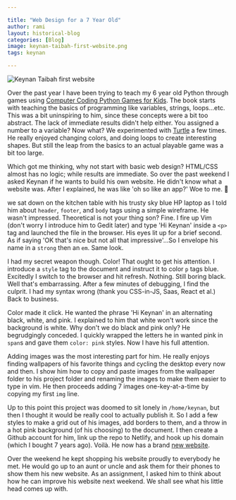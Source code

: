 ```yaml
---

title: "Web Design for a 7 Year Old"
author: rami
layout: historical-blog 
categories: [Blog]
image: keynan-taibah-first-website.png
tags: keynan

---
```


![Keynan Taibah first website](/assets/images/content/blog/keynan-taibah-first-website.png)

Over the past year I have been trying to teach my 6 year old Python through games using [Computer Coding Python Games for Kids](https://www.amazon.com/Computer-Coding-Python-Games-Kids/dp/0241317797/ref=sr_1_8?keywords=python+games+for+kids&qid=1579437630&sr=8-8). The book starts with teaching the basics of programming like variables, strings, loops...etc. This was a bit uninspiring to him, since these concepts were a bit too abstract. The lack of immediate results didn't help either. You assigned a number to a variable? Now what? We experimented with [Turtle](http://pythonturtle.org/) a few times. He really enjoyed changing colors, and doing loops to create interesting shapes. But still the leap from the basics to an actual playable game was a bit too large.

Which got me thinking, why not start with basic web design? HTML/CSS almost has no logic; while results are immediate. So over the past weekend I asked Keynan if he wants to build his own website. He didn't know what a website was. After I explained, he was like 'oh so like an app?' Woe to me. 🤦

we sat down on the kitchen table with his trusty sky blue HP laptop as I told him about `header`, `footer`, and `body` tags using a simple wireframe. He wasn't impressed. Theoretical is not your thing son? Fine. I fire up Vim (don't worry I introduce him to Gedit later) and type 'Hi Keynan' inside a `<p>` tag and launched the file in the browser. His eyes lit up for a brief second. As if saying 'OK that's nice but not all that impressive'...So I envelope his name in a `strong` then an `em`. Same look.

I had my secret weapon though. Color! That ought to get his attention. I introduce a `style` tag to the document and instruct it to color `p` tags blue. Excitedly I switch to the browser and hit refresh. Nothing. Still boring black. Well that's embarrassing. After a few minutes of debugging, I find the culprit. I had my syntax wrong (thank you CSS-in-JS, Saas, React et al.) Back to business.

Color made it click. He wanted the phrase 'Hi Keynan' in an alternating black, white, and pink. I explained to him that white won't work since the background is white. Why don't we do black and pink only? He begrudgingly conceded. I quickly wrapped the letters he in wanted pink in `span`s and gave them `color: pink` styles. Now I have his full attention.

Adding images was the most interesting part for him. He really enjoys finding wallpapers of his favorite things and cycling the desktop every now and then. I show him how to copy and paste images from the wallpaper folder to his project folder and renaming the images to make them easier to type in vim. He then proceeds adding 7 images one-key-at-a-time by copying my first `img` line. 

Up to this point this project was doomed to sit lonely in `/home/keynan`, but then I thought it would  be really cool to actually publish it. So I add a few styles to make a grid out of his images, add borders to them, and a throw in a hot pink background (of his choosing) to the document. I then create a Github account for him, link up the repo to Netlify, and hook up his domain (which I bought 7 years ago). Voilà. He now has a brand [new website](https://keynantaibah.com). 

Over the weekend he kept shopping his website proudly to everybody he met. He would go up to an aunt or uncle and ask them for their phones to show them his new website. As an assignment, I asked him to think about how he can improve his website next weekend. We shall see what his little head comes up with.

